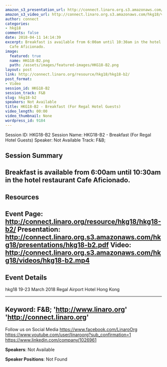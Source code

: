 ```yaml
---
amazon_s3_presentation_url: http://connect.linaro.org.s3.amazonaws.com/hkg18/presentations/hkg18-b2.pdf
amazon_s3_video_url: http://connect.linaro.org.s3.amazonaws.com/hkg18/videos/hkg18-b2.mp4
author: connect
categories:
- hkg18
comments: false
date: 2018-04-11 14:14:39
excerpt: Breakfast is available from 6:00am until 10:30am in the hotel restaurant
  Cafe Aficionado.
image:
  featured: true
  name: HKG18-B2.png
  path: /assets/images/featured-images/HKG18-B2.png
layout: post
link: http://connect.linaro.org/resource/hkg18/hkg18-b2/
post_format:
- Video
session_id: HKG18-B2
session_track: F&B
slug: hkg18-b2
speakers: Not Available
title: HKG18-B2 - Breakfast (For Regal Hotel Guests)
video_length: 00:00
video_thumbnail: None
wordpress_id: 9184
---
```


Session ID: HKG18-B2
Session Name: HKG18-B2 - Breakfast (For Regal Hotel Guests)
Speaker: Not Available
Track: F&B;


## Session Summary
Breakfast is available from 6:00am until 10:30am in the hotel restaurant Cafe Aficionado.
---------------------------------------------------
## Resources
Event Page: http://connect.linaro.org/resource/hkg18/hkg18-b2/
Presentation: http://connect.linaro.org.s3.amazonaws.com/hkg18/presentations/hkg18-b2.pdf
Video: http://connect.linaro.org.s3.amazonaws.com/hkg18/videos/hkg18-b2.mp4
 ---------------------------------------------------
## Event Details
hkg18
19-23 March 2018 
Regal Airport Hotel Hong Kong

---------------------------------------------------
Keyword: F&B;
'http://www.linaro.org'
'http://connect.linaro.org'
---------------------------------------------------
Follow us on Social Media
https://www.facebook.com/LinaroOrg
https://www.youtube.com/user/linaroorg?sub_confirmation=1
https://www.linkedin.com/company/1026961

**Speakers**: Not Available

**Speaker Positions**: Not Found
